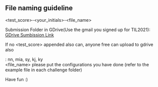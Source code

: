 ## File naming guideline
<test_score>-<your_initials>-<file_name>   
   
Submission Folder in GDrive(Use the gmail you signed up for TIL2021):   
[GDrive Sumbission Link](https://drive.google.com/file/d/10OoLP4nd-f9uWzkykw1w_4XzCxLFfqUj/view?usp=sharing)
   
If no <test_score> appended also can, anyone free can upload to gdrive also  
   
<your initials>: nn, mia, sy, kj, ky  
<file_name> please put the configurations you have done (refer to the example file in each challenge folder)   

Have fun :)  